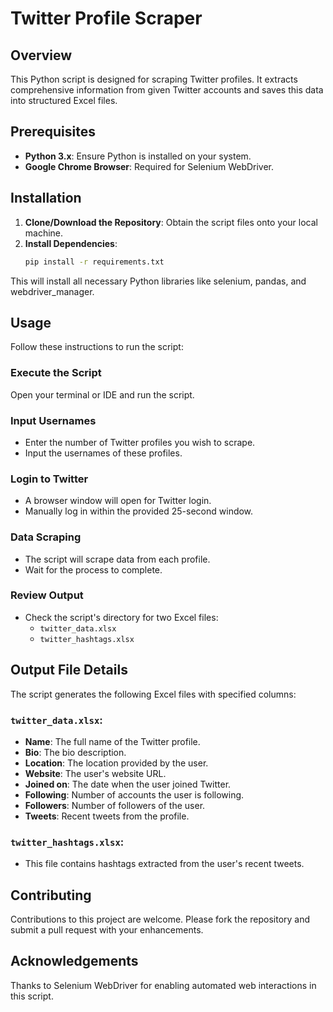 # Twitter Profile Scraper

## Overview
This Python script is designed for scraping Twitter profiles. It extracts comprehensive information from given Twitter accounts and saves this data into structured Excel files.

## Prerequisites
- **Python 3.x**: Ensure Python is installed on your system.
- **Google Chrome Browser**: Required for Selenium WebDriver.

## Installation
1. **Clone/Download the Repository**: Obtain the script files onto your local machine.
2. **Install Dependencies**:
   ```bash
   pip install -r requirements.txt
This will install all necessary Python libraries like selenium, pandas, and webdriver_manager.

## Usage
Follow these instructions to run the script:

### Execute the Script
Open your terminal or IDE and run the script.

### Input Usernames
- Enter the number of Twitter profiles you wish to scrape.
- Input the usernames of these profiles.

### Login to Twitter
- A browser window will open for Twitter login.
- Manually log in within the provided 25-second window.

### Data Scraping
- The script will scrape data from each profile.
- Wait for the process to complete.

### Review Output
- Check the script's directory for two Excel files:
  - `twitter_data.xlsx`
  - `twitter_hashtags.xlsx`

## Output File Details
The script generates the following Excel files with specified columns:

### `twitter_data.xlsx`:
- **Name**: The full name of the Twitter profile.
- **Bio**: The bio description.
- **Location**: The location provided by the user.
- **Website**: The user's website URL.
- **Joined on**: The date when the user joined Twitter.
- **Following**: Number of accounts the user is following.
- **Followers**: Number of followers of the user.
- **Tweets**: Recent tweets from the profile.

### `twitter_hashtags.xlsx`:
- This file contains hashtags extracted from the user's recent tweets.

## Contributing
Contributions to this project are welcome. Please fork the repository and submit a pull request with your enhancements.

## Acknowledgements
Thanks to Selenium WebDriver for enabling automated web interactions in this script.
